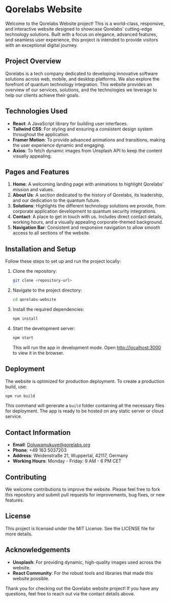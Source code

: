 # Qorelabs Website

Welcome to the Qorelabs Website project! This is a world-class, responsive, and interactive website designed to showcase Qorelabs' cutting-edge technology solutions. Built with a focus on elegance, advanced features, and seamless user experience, this project is intended to provide visitors with an exceptional digital journey.

## Project Overview

Qorelabs is a tech company dedicated to developing innovative software solutions across web, mobile, and desktop platforms. We also explore the forefront of quantum technology integration. This website provides an overview of our services, solutions, and the technologies we leverage to help our clients achieve their goals.

## Technologies Used
- **React**: A JavaScript library for building user interfaces.
- **Tailwind CSS**: For styling and ensuring a consistent design system throughout the application.
- **Framer Motion**: To provide advanced animations and transitions, making the user experience dynamic and engaging.
- **Axios**: To fetch dynamic images from Unsplash API to keep the content visually appealing.

## Pages and Features

1. **Home**: A welcoming landing page with animations to highlight Qorelabs' mission and values.
2. **About Us**: A section dedicated to the history of Qorelabs, its leadership, and our dedication to the quantum future.
3. **Solutions**: Highlights the different technology solutions we provide, from corporate application development to quantum security integrations.
4. **Contact**: A place to get in touch with us. Includes direct contact details, working hours, and a visually appealing corporate-themed background.
5. **Navigation Bar**: Consistent and responsive navigation to allow smooth access to all sections of the website.

## Installation and Setup

Follow these steps to set up and run the project locally:

1. Clone the repository:
   ```sh
   git clone <repository-url>
   ```

2. Navigate to the project directory:
   ```sh
   cd qorelabs-website
   ```

3. Install the required dependencies:
   ```sh
   npm install
   ```

4. Start the development server:
   ```sh
   npm start
   ```
   This will run the app in development mode. Open [http://localhost:3000](http://localhost:3000) to view it in the browser.

## Deployment

The website is optimized for production deployment. To create a production build, use:
```sh
npm run build
```
This command will generate a `build` folder containing all the necessary files for deployment. The app is ready to be hosted on any static server or cloud service.

## Contact Information

- **Email**: [Doluwamukuye@qorelabs.org](mailto:Doluwamukuye@qorelabs.org)
- **Phone**: +49 163 5037203
- **Address**: Weidenstraße 21, Wuppertal, 42117, Germany
- **Working Hours**: Monday - Friday: 9 AM - 6 PM CET

## Contributing

We welcome contributions to improve the website. Please feel free to fork this repository and submit pull requests for improvements, bug fixes, or new features.

## License

This project is licensed under the MIT License. See the LICENSE file for more details.

## Acknowledgements

- **Unsplash**: For providing dynamic, high-quality images used across the website.
- **React Community**: For the robust tools and libraries that made this website possible.

Thank you for checking out the Qorelabs website project! If you have any questions, feel free to reach out via the contact details above.

